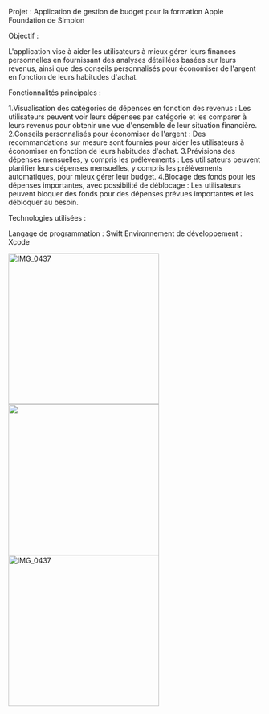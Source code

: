 Projet : Application de gestion de budget pour la formation Apple Foundation de Simplon

Objectif :

L'application vise à aider les utilisateurs à mieux gérer leurs finances personnelles en fournissant des analyses détaillées basées sur leurs revenus, ainsi que des conseils personnalisés pour économiser de l'argent en fonction de leurs habitudes d'achat.

Fonctionnalités principales :

 1.Visualisation des catégories de dépenses en fonction des revenus : Les utilisateurs peuvent voir leurs dépenses par catégorie et les comparer à leurs revenus pour obtenir une vue d'ensemble de leur situation financière.
 2.Conseils personnalisés pour économiser de l'argent : Des recommandations sur mesure sont fournies pour aider les utilisateurs à économiser en fonction de leurs habitudes d'achat.
 3.Prévisions des dépenses mensuelles, y compris les prélèvements : Les utilisateurs peuvent planifier leurs dépenses mensuelles, y compris les prélèvements automatiques, pour mieux gérer leur budget.
 4.Blocage des fonds pour les dépenses importantes, avec possibilité de déblocage : Les utilisateurs peuvent bloquer des fonds pour des dépenses prévues importantes et les débloquer au besoin.

Technologies utilisées :

Langage de programmation : Swift
Environnement de développement : Xcode



<img src="https://github.com/LeSioud/Smart_Buy/assets/104577569/0511028c-1daa-4d0f-8a61-11ad0f21586e)" alt="IMG_0437" width="300">
<img src="https://github.com/LeSioud/Smart_Buy/assets/104577569/5fa5b81f-3915-40a7-821a-94f509b93809" width="300">
<img src="https://github.com/LeSioud/Smart_Buy/assets/104577569/c25c7875-156a-424b-8de1-cb8819d6c945)" alt="IMG_0437" width="300">

